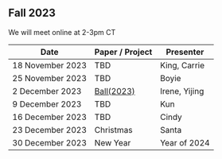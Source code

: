 ## Fall 2023

We will meet online at 2-3pm CT 

|Date | Paper / Project | Presenter|
|-|-|-|
|18 November 2023 | TBD| King, Carrie|
|25 November 2023 | TBD | Boyie |
|2 December 2023 | [Ball(2023)](https://doi.org/10.1111/1475-679X.12507) | Irene, Yijing|
|9 December 2023 | TBD | Kun |
|16 December 2023 | TBD | Cindy |
|23 December 2023 | Christmas | Santa|
|30 December 2023 | New Year | Year of 2024|

